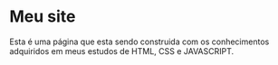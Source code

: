 # Meu site 

 Esta é uma página que esta sendo construida com os conhecimentos adquiridos em meus estudos de HTML, CSS e JAVASCRIPT.
